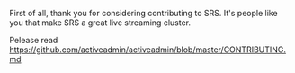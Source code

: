 First of all, thank you for considering contributing to SRS. It's people like you that make SRS a great live streaming cluster.

Pelease read https://github.com/activeadmin/activeadmin/blob/master/CONTRIBUTING.md

